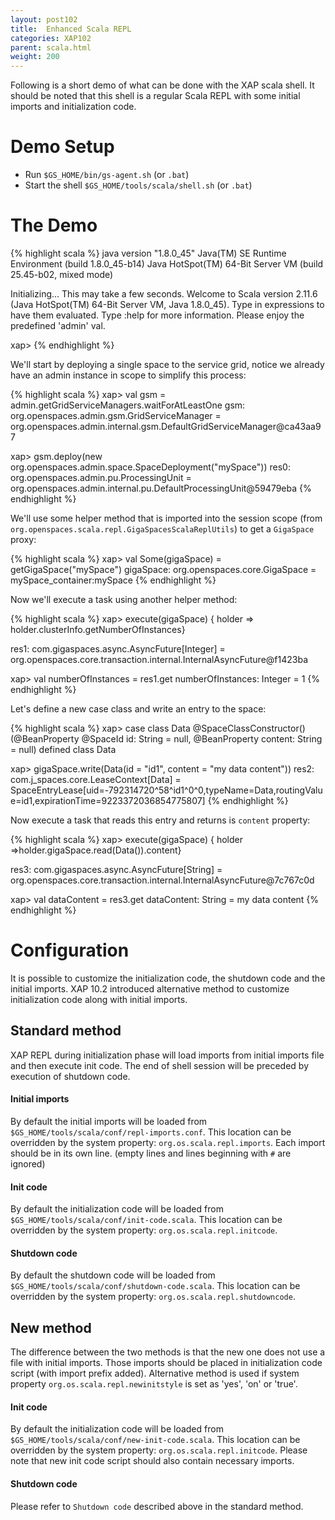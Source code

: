 ```yaml
---
layout: post102
title:  Enhanced Scala REPL
categories: XAP102
parent: scala.html
weight: 200
---
```



Following is a short demo of what can be done with the XAP scala shell. It should be noted that this shell is a regular Scala REPL with some initial imports and initialization code.

# Demo Setup

- Run `$GS_HOME/bin/gs-agent.sh` (or `.bat`)
- Start the shell `$GS_HOME/tools/scala/shell.sh` (or `.bat`)

# The Demo

{% highlight scala %}
java version "1.8.0_45"
Java(TM) SE Runtime Environment (build 1.8.0_45-b14)
Java HotSpot(TM) 64-Bit Server VM (build 25.45-b02, mixed mode)

Initializing... This may take a few seconds.
Welcome to Scala version 2.11.6 (Java HotSpot(TM) 64-Bit Server VM, Java 1.8.0_45).
Type in expressions to have them evaluated.
Type :help for more information.
Please enjoy the predefined 'admin' val.

xap>
{% endhighlight %}

We'll start by deploying a single space to the service grid, notice we already have an admin instance in scope to simplify this process:

{% highlight scala %}
xap> val gsm = admin.getGridServiceManagers.waitForAtLeastOne
gsm: org.openspaces.admin.gsm.GridServiceManager = org.openspaces.admin.internal.gsm.DefaultGridServiceManager@ca43aa97

xap> gsm.deploy(new org.openspaces.admin.space.SpaceDeployment("mySpace"))
res0: org.openspaces.admin.pu.ProcessingUnit = org.openspaces.admin.internal.pu.DefaultProcessingUnit@59479eba
{% endhighlight %}

We'll use some helper method that is imported into the session scope (from `org.openspaces.scala.repl.GigaSpacesScalaReplUtils`) to get a `GigaSpace` proxy:

{% highlight scala %}
xap> val Some(gigaSpace) = getGigaSpace("mySpace")
gigaSpace: org.openspaces.core.GigaSpace = mySpace_container:mySpace
{% endhighlight %}

Now we'll execute a task using another helper method:

{% highlight scala %}
xap> execute(gigaSpace) { holder => holder.clusterInfo.getNumberOfInstances}

res1: com.gigaspaces.async.AsyncFuture[Integer] = org.openspaces.core.transaction.internal.InternalAsyncFuture@f1423ba

xap> val numberOfInstances = res1.get
numberOfInstances: Integer = 1
{% endhighlight %}

Let's define a new case class and write an entry to the space:

{% highlight scala %}
xap> case class Data @SpaceClassConstructor() (@BeanProperty @SpaceId id: String = null, @BeanProperty content: String = null)
defined class Data

xap> gigaSpace.write(Data(id = "id1", content = "my data content"))
res2: com.j_spaces.core.LeaseContext[Data] = SpaceEntryLease[uid=-792314720^58^id1^0^0,typeName=Data,routingValue=id1,expirationTime=9223372036854775807]
{% endhighlight %}

Now execute a task that reads this entry and returns is `content` property:

{% highlight scala %}
xap> execute(gigaSpace) { holder =>holder.gigaSpace.read(Data()).content}

res3: com.gigaspaces.async.AsyncFuture[String] = org.openspaces.core.transaction.internal.InternalAsyncFuture@7c767c0d

xap> val dataContent = res3.get
dataContent: String = my data content
{% endhighlight %}

# Configuration

It is possible to customize the initialization code, the shutdown code and the initial imports.
XAP 10.2 introduced alternative method to customize initialization code along with initial imports.

## Standard method

XAP REPL during initialization phase will load imports from initial imports file and then execute init code. The end of shell session
will be preceded by execution of shutdown code.

#### Initial imports

By default the initial imports will be loaded from `$GS_HOME/tools/scala/conf/repl-imports.conf`. This location can be overridden by the system property: `org.os.scala.repl.imports`. Each import should be in its own line. (empty lines and lines beginning with `#` are ignored)

#### Init code

By default the initialization code will be loaded from `$GS_HOME/tools/scala/conf/init-code.scala`. This location can be overridden by the system property: `org.os.scala.repl.initcode`.

#### Shutdown code

By default the shutdown code will be loaded from `$GS_HOME/tools/scala/conf/shutdown-code.scala`. This location can be overridden by the system property: `org.os.scala.repl.shutdowncode`.

## New method

The difference between the two methods is that the new one does not use a file with initial imports. Those imports
should be placed in initialization code script (with import prefix added). Alternative method is used if system property `org.os.scala.repl.newinitstyle` is set as 'yes', 'on' or 'true'.

#### Init code

By default the initialization code will be loaded from `$GS_HOME/tools/scala/conf/new-init-code.scala`. This location can be overridden by the system property: `org.os.scala.repl.initcode`.
Please note that new init code script should also contain necessary imports.

#### Shutdown code

Please refer to `Shutdown code` described above in the standard method.